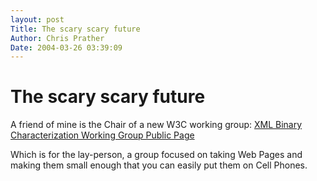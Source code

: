 ```yaml
---
layout: post
Title: The scary scary future  
Author: Chris Prather
Date: 2004-03-26 03:39:09
---
```


# The scary scary future
A friend of mine is the Chair of a new W3C working group: <a title="XML Binary Characterization Working Group Public Page" href="http://www.w3.org/XML/Binary/">XML Binary Characterization Working Group Public Page</a>

Which is for the lay-person, a group focused on taking Web Pages and making them small enough that you can easily put them on Cell Phones.




